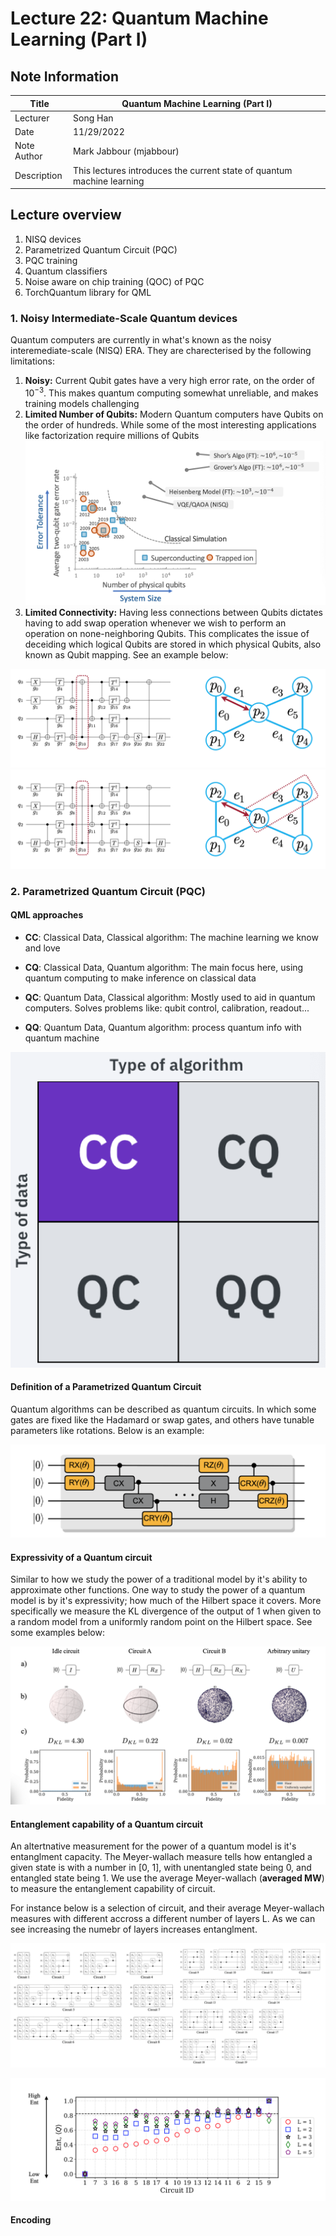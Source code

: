 # Lecture 22: Quantum Machine Learning (Part I)

## Note Information

| Title       | Quantum Machine Learning (Part I)                                               |
| ----------- | ------------------------------------------------------------------------------------------------------ |
| Lecturer    | Song Han                                                                                               |
| Date        | 11/29/2022                                                                                             |
| Note Author | Mark Jabbour (mjabbour)                                                                                         |
| Description | This lectures introduces the current state of quantum machine learning 

## Lecture overview
1. NISQ devices
2. Parametrized Quantum Circuit (PQC)
3. PQC training
4. Quantum classifiers
5. Noise aware on chip training (QOC) of PQC
6. TorchQuantum library for QML

### 1. Noisy Intermediate-Scale Quantum devices 


Quantum computers are currently in what's known as the noisy interemediate-scale (NISQ) ERA. They are charecterised by the following limitations:

1. **Noisy:** Current Qubit gates have a very high error rate, on the order of $10^{-3}$.  This makes quantum computing somewhat unreliable, and makes training models challenging
1. **Limited Number of Qubits:** Modern Quantum computers have Qubits on the order of hundreds. While some of the most interesting applications like factorization require millions of Qubits
![Limited number of Qubits](./figures/lecture-22/mjabbour/numqubits.png) 
1. **Limited Connectivity:**  Having less connections between Qubits dictates having to add swap operation whenever we wish to perform an operation on none-neighboring Qubits. This complicates the issue of deceiding which logical Qubits are stored in which physical Qubits, also known as Qubit mapping. See an example below:





![Can't perform a gate on two not connected Qubits](./figures/lecture-22/mjabbour/swap.png) 
![Can perform the computation after swapping](./figures/lecture-22/mjabbour/gate.png) 


### 2. Parametrized Quantum Circuit (PQC)



#### QML approaches

* **CC**: Classical Data, Classical algorithm: The machine learning we know and love

* **CQ**: Classical Data, Quantum algorithm: The main focus here, using quantum computing to make inference on classical data

* **QC**: Quantum Data, Classical algorithm: Mostly used to aid in quantum computers. Solves problems like: qubit control, calibration, readout...

* **QQ**: Quantum Data, Quantum algorithm: process quantum info with quantum machine

![Dichotomy of Quantum Machine Learning](./figures/lecture-22/mjabbour/algotypes.png) 


#### Definition of a Parametrized Quantum Circuit

Quantum algorithms can be described as quantum circuits. In which some gates are fixed like the Hadamard or swap gates, and others have tunable parameters like rotations. Below is an example:

![An example circuit](./figures/lecture-22/mjabbour/circuit.png) 


#### Expressivity of a Quantum circuit

Similar to how we study the power of a traditional model by it's ability to approximate other functions. One way to study the power of a quantum model is by it's expressivity; how much of the Hilbert space it covers. More specifically we measure the KL divergence of the output of 1 when given to a random model from a uniformly random point on the Hilbert space. See some examples below:



![An example circuit](./figures/lecture-22/mjabbour/expressivity.png) 




#### Entanglement capability of a Quantum circuit


An altertnative measurement for the power of a quantum model is it's entanglment capacity. The Meyer-wallach measure tells how entangled a given state is with a number in [0, 1], with unentangled state being 0, and entangled state being 1. We use the average   Meyer-wallach (**averaged MW**)  to measure the entanglement capability of circuit.

For instance below is a selection of circuit, and their average Meyer-wallach measures with different accross a different number of layers L. As we can see increasing the numebr of layers increases entanglment.



![An example circuit](./figures/lecture-22/mjabbour/entabglement-circuits.png) 


![An example circuit](./figures/lecture-22/mjabbour/entabglement-chart.png) 



#### Encoding








